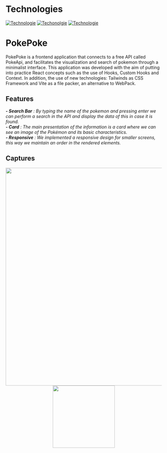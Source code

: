 # Technologies
[![Technologie](https://img.shields.io/badge/%40%2017.0.2%20-React-blue)](https://es.reactjs.org/)
[![Techonolgie](https://img.shields.io/badge/%40%202.7.2%20-Vite-orange)](https://vitejs.dev/)
[![Technologie](https://img.shields.io/badge/%40%203.0.21%20-Tailwinds-blue)](https://tailwindcss.com/)
# PokePoke
PokePoke is a frontend application that connects to a free API called PokeApi, and facilitates the visualization and search of pokemon through a minimalist interface. 
This application was developed with the aim of putting into practice React concepts such as the use of Hooks, Custom Hooks and Context. In addition, the use of new technologies: Tailwinds as CSS Framework and Vite as a file packer, an alternative to WebPack.

## Features
***- Search Bar*** *: By typing the name of the pokemon and pressing enter we can perform a search in the API and display the data of this in case it is found.*  
***- Card*** *: The main presentation of the information is a card where we can see an image of the Pokémon and its basic characteristics.*  
***- Responsive*** *: We implemented a responsive design for smaller screens, this way we maintain an order in the rendered elements.*


## Captures
<div align='center'>
  <img src='https://github.com/CamiloBarros/PokePoke/tree/master/docs/img/1.png' width='700px' />
  <img src='https://github.com/CamiloBarros/PokePoke/tree/master/docs/img/2.png' width='200px' />
</div>
